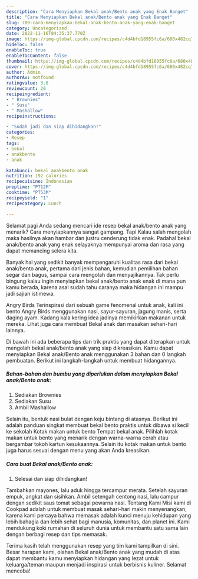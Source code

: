 ```yaml
---
description: "Cara Menyiapkan Bekal anak/Bento anak yang Enak Banget"
title: "Cara Menyiapkan Bekal anak/Bento anak yang Enak Banget"
slug: 709-cara-menyiapkan-bekal-anak-bento-anak-yang-enak-banget
category: Uncategorized
date: 2022-11-16T04:35:37.770Z
image: https://img-global.cpcdn.com/recipes/c4d4bfd18955fc6a/680x482cq70/bekal-anakbento-anak-foto-resep-utama.jpg
hideToc: false
enableToc: true
enableTocContent: false
thumbnail: https://img-global.cpcdn.com/recipes/c4d4bfd18955fc6a/680x482cq70/bekal-anakbento-anak-foto-resep-utama.jpg
cover: https://img-global.cpcdn.com/recipes/c4d4bfd18955fc6a/680x482cq70/bekal-anakbento-anak-foto-resep-utama.jpg
author: Admin
authorAv: notfound
ratingvalue: 3.6
reviewcount: 20
recipeingredient:
- " Brownies"
- " Susu"
- " Mashallow"
recipeinstructions:

- "Sudah jadi dan siap dihidangkan!"
categories:
- Resep
tags:
- bekal
- anakbento
- anak

katakunci: bekal anakbento anak 
nutrition: 192 calories
recipecuisine: Indonesian
preptime: "PT12M"
cooktime: "PT53M"
recipeyield: "1"
recipecategory: Lunch

---
```



Selamat pagi Anda sedang mencari ide resep bekal anak/bento anak yang menarik? Cara menyiapkannya sangat gampang. Tapi Kalau salah mengolah maka hasilnya akan hambar dan justru cenderung tidak enak. Padahal bekal anak/bento anak yang enak selayaknya mempunyai aroma dan rasa yang dapat memancing selera kita.


Banyak hal yang sedikit banyak mempengaruhi kualitas rasa dari bekal anak/bento anak, pertama dari jenis bahan, kemudian pemilihan bahan segar dan bagus, sampai cara mengolah dan menyajikannya. Tak perlu bingung kalau ingin menyiapkan bekal anak/bento anak enak di mana pun kamu berada, karena asal sudah tahu caranya maka hidangan ini mampu jadi sajian istimewa.

Angry Birds Terinspirasi dari sebuah game fenomenal untuk anak, kali ini bento Angry Birds menggunakan nasi, sayur-sayuran, jagung manis, serta daging ayam. Kadang kala kering idea jadinya memikirkan makanan untuk mereka. Lihat juga cara membuat Bekal anak dan masakan sehari-hari lainnya.


Di bawah ini ada beberapa tips dan trik praktis yang dapat diterapkan untuk mengolah bekal anak/bento anak yang siap dikreasikan. Kamu dapat menyiapkan Bekal anak/Bento anak menggunakan 3 bahan dan 0 langkah pembuatan. Berikut ini langkah-langkah untuk membuat hidangannya.

<!--inarticleads1-->

##### Bahan-bahan dan bumbu yang diperlukan dalam menyiapkan Bekal anak/Bento anak:

1. Sediakan  Brownies
1. Sediakan  Susu
1. Ambil  Mashallow


Selain itu, bentuk nasi bulat dengan keju bintang di atasnya. Berikut ini adalah panduan singkat membuat bekal bento praktis untuk dibawa si kecil ke sekolah Kotak makan untuk bento Tempat bekal anak. Pilihlah kotak makan untuk bento yang menarik dengan warna-warna cerah atau bergambar tokoh kartun kesukaannya. Selain itu kotak makan untuk bento juga harus sesuai dengan menu yang akan Anda kreasikan. 

<!--inarticleads2-->

##### Cara buat Bekal anak/Bento anak:


1. Selesai dan siap dihidangkan!

Tambahkan mayones, lalu aduk hingga tercampur merata. Setelah sayuran empuk, angkat dan sisihkan. Ambil setengah centong nasi, lalu campur dengan sedikit saus tomat sebagai pewarna nasi. Tentang Kami Misi kami di Cookpad adalah untuk membuat masak sehari-hari makin menyenangkan, karena kami percaya bahwa memasak adalah kunci menuju kehidupan yang lebih bahagia dan lebih sehat bagi manusia, komunitas, dan planet ini. Kami mendukung koki rumahan di seluruh dunia untuk membantu satu sama lain dengan berbagi resep dan tips memasak. 

Terima kasih telah menggunakan resep yang tim kami tampilkan di sini. Besar harapan kami, olahan Bekal anak/Bento anak yang mudah di atas dapat membantu kamu menyiapkan hidangan yang lezat untuk keluarga/teman maupun menjadi inspirasi untuk berbisnis kuliner. Selamat mencoba!
